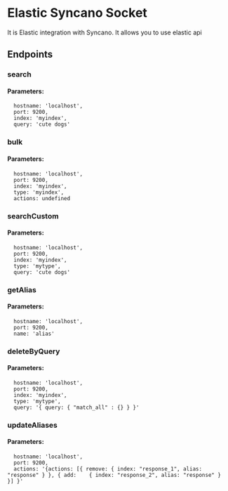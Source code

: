 # Elastic Syncano Socket

It is Elastic integration with Syncano. It allows you to use elastic api

## Endpoints

### search

#### Parameters:

      hostname: 'localhost',
      port: 9200,
      index: 'myindex',
      query: 'cute dogs'


### bulk

#### Parameters:

      hostname: 'localhost',
      port: 9200,
      index: 'myindex',
      type: 'myindex',
      actions: undefined


### searchCustom

#### Parameters:

      hostname: 'localhost',
      port: 9200,
      index: 'myindex',
      type: 'mytype',
      query: 'cute dogs'


### getAlias

#### Parameters:

      hostname: 'localhost',
      port: 9200,
      name: 'alias'


### deleteByQuery

#### Parameters:

      hostname: 'localhost',
      port: 9200,
      index: 'myindex',
      type: 'mytype',
      query: '{ query: { "match_all" : {} } }'


### updateAliases

#### Parameters:

      hostname: 'localhost',
      port: 9200,
      actions: '{actions: [{ remove: { index: "response_1", alias: "response" } }, { add:    { index: "response_2", alias: "response" } }] }'

